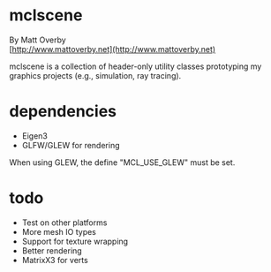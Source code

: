 # mclscene

By Matt Overby  
[http://www.mattoverby.net](http://www.mattoverby.net)

mclscene is a collection of header-only utility classes prototyping my graphics projects (e.g., simulation, ray tracing).

# dependencies

- Eigen3
- GLFW/GLEW for rendering

When using GLEW, the define "MCL_USE_GLEW" must be set.

# todo

- Test on other platforms
- More mesh IO types
- Support for texture wrapping
- Better rendering
- MatrixX3 for verts
